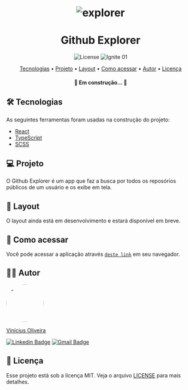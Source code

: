 <h1 align="center">
  <img alt="explorer" src="https://i.imgur.com/tXzdOlR.png?2" />
</h1>

<h1 align="center">Github Explorer</h1>

<p align="center">
  <img alt="License" src="https://img.shields.io/github/license/viniciusoliveiras/github-explorer">
  <img alt="Ignite 01" src="https://img.shields.io/badge/IGNITE-01-green?link=https://help.rocketseat.com.br/hc/pt-br/articles/1500003228822-O-que-%C3%A9-o-Ignite-">
</p>

<p align="center">
 <a href="#-tecnologias">Tecnologias</a> •
 <a href="#-projeto">Projeto</a> • 
 <a href="#-layout">Layout</a> • 
 <a href="#-como-acessar">Como acessar</a> • 
 <a href="#-autor">Autor</a> • 
 <a href="#-licença">Licença</a>
</p>

<h4 align="center"> 
	🚧 Em construção... 🚧
</h4>

## 🛠 Tecnologias
As seguintes ferramentas foram usadas na construção do projeto:

- [React](https://pt-br.reactjs.org/)
- [TypeScript](https://www.typescriptlang.org/)
- [SCSS](https://sass-lang.com/)

## 💻 Projeto

O Github Explorer é um app que faz a busca por todos os reposórios públicos de um usuário e os exibe em tela.

## 🔖 Layout

O layout ainda está em desenvolvimento e estará disponível em breve.

## 🚀 Como acessar

Você pode acessar a aplicação através [`deste link`](https://vo-github-explorer.netlify.app/) em seu navegador.

## ✍🏾 Autor
<a href="https://github.com/viniciusoliveiras/">
 <img style="border-radius: 50%!important;" src="https://avatars.githubusercontent.com/u/64497059?v=4" width="100px;" alt=""/>
 <br />
 <p>Vinícius Oliveira</p>
</a>  

[![Linkedin Badge](https://img.shields.io/badge/-Vinícius%20Oliveira-blue?style=flat-square&logo=Linkedin&logoColor=white&link=https://www.linkedin.com/in/viniciusoliveiras-01532/)](https://www.linkedin.com/in/viniciusoliveiras-01532/)
[![Gmail Badge](https://img.shields.io/badge/-vinitag190@gmail.com-c14438?style=flat-square&logo=Gmail&logoColor=white&link=mailto:vinitag190@gmail.com)](mailto:vinitag190@gmail.com)

## 📄 Licença

Esse projeto está sob a licença MIT. Veja o arquivo [LICENSE](LICENSE) para mais detalhes.
